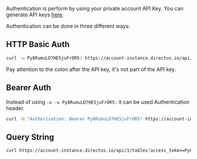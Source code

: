 Authentication is perform by using your private account API Key. You can generate API keys [here](#).

Authentication can be done in three different ways:

## HTTP Basic Auth

```bash
curl -u Py8RumuLD7HE5juFrOR5: https://account-instance.directus.io/api/1/tables
```

Pay attention to the colon after the API key, it's not part of the API key.

## Bearer Auth

Instead of using `-u -u Py8RumuLD7HE5juFrOR5:` it can be used Authentication header.

```bash
curl -H "Authorization: Bearer Py8RumuLD7HE5juFrOR5" https://account-instance.directus.io/api/1/tables
```

## Query String

```bash
curl https://account-instance.directus.io/api/1/tables?access_token=Py8RumuLD7HE5juFrOR5
```